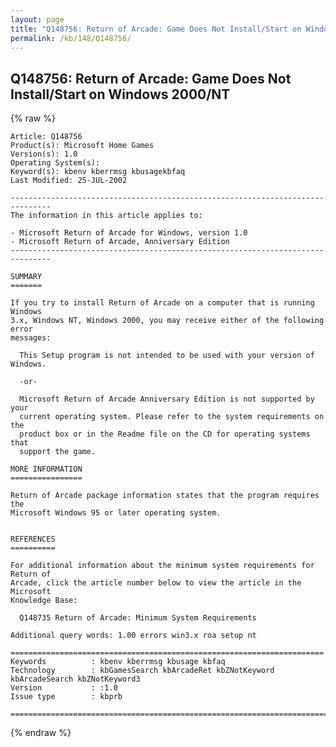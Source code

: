 ```yaml
---
layout: page
title: "Q148756: Return of Arcade: Game Does Not Install/Start on Windows 2000/NT"
permalink: /kb/148/Q148756/
---
```


## Q148756: Return of Arcade: Game Does Not Install/Start on Windows 2000/NT

{% raw %}

	Article: Q148756
	Product(s): Microsoft Home Games
	Version(s): 1.0
	Operating System(s): 
	Keyword(s): kbenv kberrmsg kbusagekbfaq
	Last Modified: 25-JUL-2002
	
	-------------------------------------------------------------------------------
	The information in this article applies to:
	
	- Microsoft Return of Arcade for Windows, version 1.0 
	- Microsoft Return of Arcade, Anniversary Edition 
	-------------------------------------------------------------------------------
	
	SUMMARY
	=======
	
	If you try to install Return of Arcade on a computer that is running Windows
	3.x, Windows NT, Windows 2000, you may receive either of the following error
	messages:
	
	  This Setup program is not intended to be used with your version of Windows.
	
	  -or-
	
	  Microsoft Return of Arcade Anniversary Edition is not supported by your
	  current operating system. Please refer to the system requirements on the
	  product box or in the Readme file on the CD for operating systems that
	  support the game.
	
	MORE INFORMATION
	================
	
	Return of Arcade package information states that the program requires the
	Microsoft Windows 95 or later operating system.
	
	
	REFERENCES
	==========
	
	For additional information about the minimum system requirements for Return of
	Arcade, click the article number below to view the article in the Microsoft
	Knowledge Base:
	
	  Q148735 Return of Arcade: Minimum System Requirements
	
	Additional query words: 1.00 errors win3.x roa setup nt
	
	======================================================================
	Keywords          : kbenv kberrmsg kbusage kbfaq
	Technology        : kbGamesSearch kbArcadeRet kbZNotKeyword kbArcadeSearch kbZNotKeyword3
	Version           : :1.0
	Issue type        : kbprb
	
	=============================================================================
	

{% endraw %}
